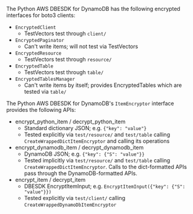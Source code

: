 The Python AWS DBESDK for DynamoDB has the following encrypted interfaces for boto3 clients:

- `EncryptedClient`
  - TestVectors test through `client/`
- `EncryptedPaginator`
  - Can't write items; will not test via TestVectors
- `EncryptedResource`
  - TestVectors test through `resource/`
- `EncryptedTable`
  - TestVectors test through `table/`
- `EncryptedTablesManager`
  - Can't write items by itself; provides EncryptedTables which are tested via `table/`

The Python AWS DBESDK for DynamoDB's `ItemEncryptor` interface provides the following APIs:

- encrypt_python_item / decrypt_python_item
  - Standard dictionary JSON; e.g. `{"key": "value"}`
  - Tested explicitly via `test/resource/` and `test/table` calling `CreateWrappedDictItemEncryptor` and calling its operations
- encrypt_dynamodb_item / decrypt_dynamodb_item
  - DynamoDB JSON; e.g. `{"key": {"S": "value"}}`
  - Tested implicitly via `test/resource/` and `test/table` calling `CreateWrappedDictItemEncryptor`. Calls to the dict-formatted APIs pass through the DynamoDB-formatted APIs.
- encrypt_item / decrypt_item
  - DBESDK EncryptItemInput; e.g. `EncryptItemInput({"key": {"S": "value"}})`
  - Tested explicitly via `test/client/` calling `CreateWrappedDynamoDbItemEncryptor`
